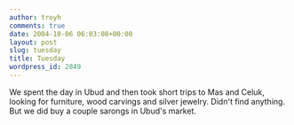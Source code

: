```yaml
---
author: troyh
comments: true
date: 2004-10-06 06:03:08+00:00
layout: post
slug: tuesday
title: Tuesday
wordpress_id: 2849
---
```


We spent the day in Ubud and then took short trips to Mas and Celuk, looking for furniture, wood carvings and silver jewelry. Didn't find anything. But we did buy a couple sarongs in Ubud's market.
